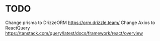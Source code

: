 # TODO
Change prisma to DrizzeORM https://orm.drizzle.team/
Change Axios to ReactQuery https://tanstack.com/query/latest/docs/framework/react/overview
